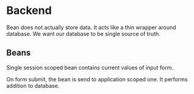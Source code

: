 
# Backend

Bean does not actually store data. It acts like a thin wrapper around database. We want our database to be single source of truth.

## Beans

Single session scoped bean contains current values of input form.

On form submit, the bean is send to application scoped one. It performs addition to database.

